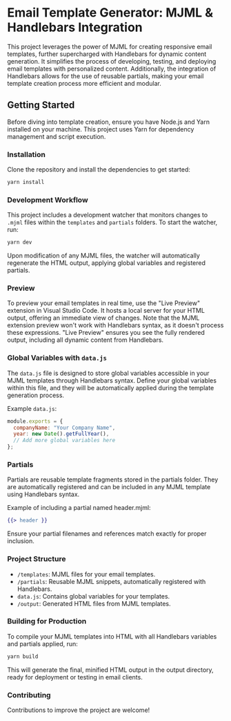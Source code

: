 # Email Template Generator: MJML & Handlebars Integration

This project leverages the power of MJML for creating responsive email templates, further supercharged with Handlebars for dynamic content generation. It simplifies the process of developing, testing, and deploying email templates with personalized content. Additionally, the integration of Handlebars allows for the use of reusable partials, making your email template creation process more efficient and modular.

## Getting Started

Before diving into template creation, ensure you have Node.js and Yarn installed on your machine. This project uses Yarn for dependency management and script execution.

### Installation

Clone the repository and install the dependencies to get started:

```bash
yarn install
```

### Development Workflow

This project includes a development watcher that monitors changes to `.mjml` files within the `templates` and `partials` folders. To start the watcher, run:

```bash
yarn dev
```

Upon modification of any MJML files, the watcher will automatically regenerate the HTML output, applying global variables and registered partials.

### Preview

To preview your email templates in real time, use the "Live Preview" extension in Visual Studio Code. It hosts a local server for your HTML output, offering an immediate view of changes. Note that the MJML extension preview won't work with Handlebars syntax, as it doesn't process these expressions. "Live Preview" ensures you see the fully rendered output, including all dynamic content from Handlebars.

### Global Variables with `data.js`

The `data.js` file is designed to store global variables accessible in your MJML templates through Handlebars syntax. Define your global variables within this file, and they will be automatically applied during the template generation process.

Example `data.js`:

```javascript
module.exports = {
  companyName: "Your Company Name",
  year: new Date().getFullYear(),
  // Add more global variables here
};
```

### Partials

Partials are reusable template fragments stored in the partials folder. They are automatically registered and can be included in any MJML template using Handlebars syntax.

Example of including a partial named header.mjml:

```handlebars
{{> header }}
```

Ensure your partial filenames and references match exactly for proper inclusion.

### Project Structure

* `/templates`: MJML files for your email templates.
* `/partials`: Reusable MJML snippets, automatically registered with Handlebars.
* `data.js`: Contains global variables for your templates.
* `/output`: Generated HTML files from MJML templates.

### Building for Production

To compile your MJML templates into HTML with all Handlebars variables and partials applied, run:

```bash
yarn build
```

This will generate the final, minified HTML output in the output directory, ready for deployment or testing in email clients.

### Contributing

Contributions to improve the project are welcome!
